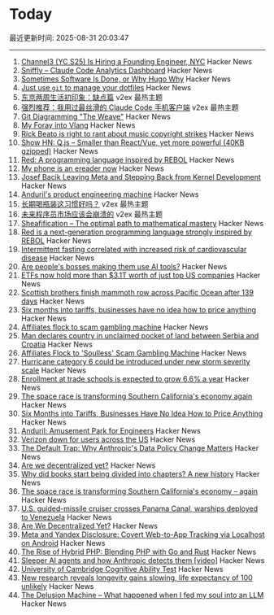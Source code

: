 # Today

最近更新时间: 2025-08-31 20:03:47

--- 
1. [Channel3 (YC S25) Is Hiring a Founding Engineer, NYC](https://channel3.notion.site/founding-engineer) Hacker News
2. [Sniffly – Claude Code Analytics Dashboard](https://github.com/chiphuyen/sniffly) Hacker News
3. [Sometimes Software Is Done, or Why Hugo Why](https://commaok.xyz/post/on_hugo/) Hacker News
4. [Just use `git` to manage your dotfiles](https://ericgreer.info/post/2025-08-31-simple-dotfiles-script/) Hacker News
5. [东京两周生活初印象：缺点篇](https://www.v2ex.com/t/1156053) v2ex 最热主题
6. [强烈推荐：我用过最丝滑的 Claude Code 手机客户端](https://www.v2ex.com/t/1156040) v2ex 最热主题
7. [Git Diagramming "The Weave"](https://daverupert.com/2025/08/git-diagramming-the-weave/) Hacker News
8. [My Foray into Vlang](https://kristun.dev/posts/my-foray-into-vlang/) Hacker News
9. [Rick Beato is right to rant about music copyright strikes](https://savingcountrymusic.com/rick-beato-is-right-to-rant-about-music-copyright-strikes/) Hacker News
10. [Show HN: Q.js – Smaller than React/Vue, yet more powerful (40KB gzipped)](https://github.com/Qbix/Q.js) Hacker News
11. [Red: A programming language inspired by REBOL](https://github.com/red/red) Hacker News
12. [My phone is an ereader now](https://www.davepagurek.com/blog/minimal-phone/) Hacker News
13. [Josef Bacik Leaving Meta and Stepping Back from Kernel Development](https://www.phoronix.com/news/Josef-Bacik-Leaves-Meta) Hacker News
14. [Anduril's product engineering machine](https://joincolossus.com/article/the-amusement-park-for-engineers/) Hacker News
15. [长期喝瓶装这习惯好吗？](https://www.v2ex.com/t/1156024) v2ex 最热主题
16. [未来程序员市场应该会崩溃的](https://www.v2ex.com/t/1156021) v2ex 最热主题
17. [Sheafification – The optimal path to mathematical mastery](https://sheafification.com/the-fast-track/) Hacker News
18. [Red is a next-generation programming language strongly inspired by REBOL](https://github.com/red/red) Hacker News
19. [Intermittent fasting correlated with increased risk of cardiovascular disease](https://www.bbc.com/news/articles/c0l6ye6xe12o) Hacker News
20. [Are people's bosses making them use AI tools?](https://piccalil.li/blog/are-peoples-bosses-really-making-them-use-ai/) Hacker News
21. [ETFs now hold more than $3.1T worth of just top US companies](https://www.signalbloom.ai/etf/stats) Hacker News
22. [Scottish brothers finish mammoth row across Pacific Ocean after 139 days](https://www.abc.net.au/news/2025-08-30/scottish-maclean-brothers-finish-pacific-ocean-row/105711488) Hacker News
23. [Six months into tariffs, businesses have no idea how to price anything](https://www.wsj.com/business/retail/trump-tariff-business-price-impact-37b630c8) Hacker News
24. [Affiliates flock to scam gambling machine](https://krebsonsecurity.com/2025/08/affiliates-flock-to-soulless-scam-gambling-machine/) Hacker News
25. [Man declares country in unclaimed pocket of land between Serbia and Croatia](https://www.nbcnews.com/world/europe/viva-verdis-man-declares-country-unclaimed-pocket-land-serbia-croatia-rcna228004) Hacker News
26. [Affiliates Flock to 'Soulless' Scam Gambling Machine](https://krebsonsecurity.com/2025/08/affiliates-flock-to-soulless-scam-gambling-machine/) Hacker News
27. [Hurricane category 6 could be introduced under new storm severity scale](https://www.livescience.com/planet-earth/hurricanes/now-is-the-time-hurricane-category-6-could-be-introduced-under-new-storm-severity-scale) Hacker News
28. [Enrollment at trade schools is expected to grow 6.6% a year](https://finance.yahoo.com/news/ai-cant-install-an-hvac-system-why-gen-z-is-flocking-to-jobs-in-the-trades-171735856.html) Hacker News
29. [The space race is transforming Southern California's economy again](https://www.latimes.com/business/story/2025-08-28/how-the-new-space-economy-is-transforming-southern-california) Hacker News
30. [Six Months into Tariffs, Businesses Have No Idea How to Price Anything](https://www.wsj.com/business/retail/trump-tariff-business-price-impact-37b630c8) Hacker News
31. [Anduril: Amusement Park for Engineers](https://joincolossus.com/article/the-amusement-park-for-engineers/) Hacker News
32. [Verizon down for users across the US](https://www.dailymail.co.uk/news/article-15050499/Verizon-goes-tens-thousands-users-US.html) Hacker News
33. [The Default Trap: Why Anthropic's Data Policy Change Matters](https://natesnewsletter.substack.com/p/the-default-trap-why-anthropics-data) Hacker News
34. [Are we decentralized yet?](https://arewedecentralizedyet.online/) Hacker News
35. [Why did books start being divided into chapters? A new history](https://sydneyreviewofbooks.com/reviews/just-a-little-longer) Hacker News
36. [The space race is transforming Southern California's economy – again](https://www.latimes.com/business/story/2025-08-28/how-the-new-space-economy-is-transforming-southern-california) Hacker News
37. [U.S. guided-missile cruiser crosses Panama Canal, warships deployed to Venezuela](https://www.cbsnews.com/news/us-guided-missile-cruiser-panama-canal-warships-deployed-venezuela/) Hacker News
38. [Are We Decentralized Yet?](https://arewedecentralizedyet.online/) Hacker News
39. [Meta and Yandex Disclosure: Covert Web-to-App Tracking via Localhost on Android](https://localmess.github.io?new) Hacker News
40. [The Rise of Hybrid PHP: Blending PHP with Go and Rust](https://yekdeveloper.com/p/4-the-rise-of-hybrid-php) Hacker News
41. [Sleeper AI agents and how Anthropic detects them [video]](https://www.youtube.com/watch?v=Z3WMt_ncgUI) Hacker News
42. [University of Cambridge Cognitive Ability Test](https://planning.e-psychometrics.com/test/icar60) Hacker News
43. [New research reveals longevity gains slowing, life expectancy of 100 unlikely](https://lafollette.wisc.edu/news/new-research-reveals-longevity-gains-slowing-life-expectancy-of-100-unlikely/) Hacker News
44. [The Delusion Machine – What happened when I fed my soul into an LLM](https://hedgehogreview.com/web-features/thr/posts/the-delusion-machine) Hacker News
